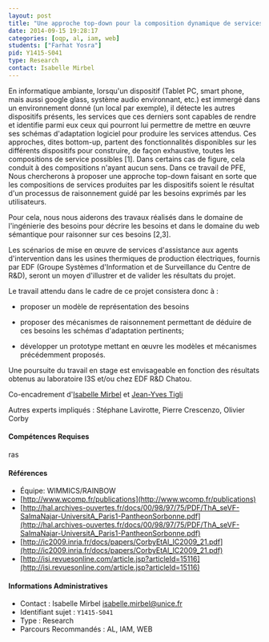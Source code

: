 ```yaml
---
layout: post
title: "Une approche top-down pour la composition dynamique de services en informatique ambiante"
date: 2014-09-15 19:28:17
categories: [oqp, al, iam, web]
students: ["Farhat Yosra"]
pid: Y1415-S041
type: Research
contact: Isabelle Mirbel
---
```

       
En informatique ambiante, lorsqu'un dispositif (Tablet PC, smart phone, mais aussi google glass, système audio environnant, etc.) est immergé dans un environnement donné (un local par exemple), il détecte les autres dispositifs présents, les services que ces derniers sont capables de rendre et identifie parmi eux ceux qui pourront lui permettre de mettre en œuvre ses schémas d'adaptation logiciel pour produire les services attendus. Ces approches, dites bottom-up, partent des fonctionnalités disponibles sur les différents dispositifs pour construire, de façon exhaustive, toutes les compositions de service possibles [1]. Dans certains cas de figure, cela conduit à des compositions n'ayant aucun sens. Dans ce travail de PFE, Nous chercherons à proposer une approche top-down faisant en sorte que les compositions de services produites par les dispositifs soient le résultat d'un processus de raisonnement guidé par les besoins exprimés par les utilisateurs.

Pour cela, nous nous aiderons des travaux réalisés dans le domaine de l'ingénierie des besoins pour décrire les besoins et dans le domaine du web sémantique pour raisonner sur ces besoins [2,3].

Les scénarios de mise en œuvre de services d'assistance aux agents d'intervention dans les usines thermiques de production électriques, fournis par EDF (Groupe Systèmes d'Information et de Surveillance du Centre de R&D), seront un moyen d'illustrer et de valider les résultats du projet.
  
Le travail attendu dans le cadre de ce projet consistera donc à :

  - proposer un modèle de représentation des besoins

  - proposer des mécanismes de raisonnement permettant de déduire de ces besoins les schémas d'adaptation pertinents;

  - développer un prototype mettant en œuvre les modèles et mécanismes précédemment proposés.

Une poursuite du travail en stage est envisageable en fonction des résultats obtenus au laboratoire I3S et/ou chez EDF R&D Chatou.

Co-encadrement d'[Isabelle Mirbel](http://www.i3s.unice.fr/~mirbel/) et [Jean-Yves Tigli](www.tigli.fr)

Autres experts impliqués : Stéphane Lavirotte, Pierre Crescenzo, Olivier Corby

#### Compétences Requises
ras


#### Références

  * Équipe: WIMMICS/RAINBOW
  * [http://www.wcomp.fr/publications](http://www.wcomp.fr/publications)
  * [http://hal.archives-ouvertes.fr/docs/00/98/97/75/PDF/ThA_seVF-SalmaNajar-UniversitA_Paris1-PantheonSorbonne.pdf](http://hal.archives-ouvertes.fr/docs/00/98/97/75/PDF/ThA_seVF-SalmaNajar-UniversitA_Paris1-PantheonSorbonne.pdf)
  * [http://ic2009.inria.fr/docs/papers/CorbyEtAl_IC2009_21.pdf](http://ic2009.inria.fr/docs/papers/CorbyEtAl_IC2009_21.pdf)
  * [http://isi.revuesonline.com/article.jsp?articleId=15116](http://isi.revuesonline.com/article.jsp?articleId=15116)

#### Informations Administratives
  * Contact : Isabelle Mirbel <isabelle.mirbel@unice.fr>
  * Identifiant sujet : `Y1415-S041`
  * Type : Research
  * Parcours Recommandés : AL, IAM, WEB
     
